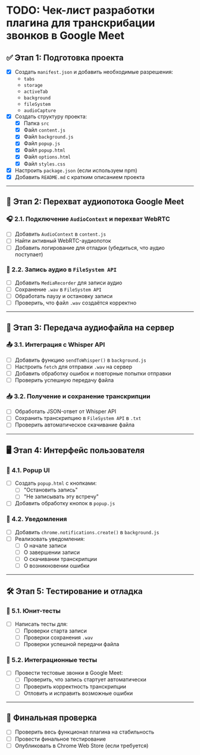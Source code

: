 # TODO: Чек-лист разработки плагина для транскрибации звонков в Google Meet

## ✅ Этап 1: Подготовка проекта
- [X] Создать `manifest.json` и добавить необходимые разрешения:
  - `tabs`
  - `storage`
  - `activeTab`
  - `background`
  - `fileSystem`
  - `audioCapture`
- [X] Создать структуру проекта:
  - [X] Папка `src`
  - [X] Файл `content.js`
  - [X] Файл `background.js`
  - [X] Файл `popup.js`
  - [X] Файл `popup.html`
  - [X] Файл `options.html`
  - [X] Файл `styles.css`
- [X] Настроить `package.json` (если используем npm)
- [X] Добавить `README.md` с кратким описанием проекта

---

## 🎤 Этап 2: Перехват аудиопотока Google Meet
### 🎧 2.1. Подключение `AudioContext` и перехват WebRTC
- [ ] Добавить `AudioContext` в `content.js`
- [ ] Найти активный WebRTC-аудиопоток
- [ ] Добавить логирование для отладки (убедиться, что аудио поступает)

### 🔴 2.2. Запись аудио в `FileSystem API`
- [ ] Добавить `MediaRecorder` для записи аудио
- [ ] Сохранение `.wav` в `FileSystem API`
- [ ] Обработать паузу и остановку записи
- [ ] Проверить, что файл `.wav` создаётся корректно

---

## 🔄 Этап 3: Передача аудиофайла на сервер
### 📤 3.1. Интеграция с Whisper API
- [ ] Добавить функцию `sendToWhisper()` в `background.js`
- [ ] Настроить `fetch` для отправки `.wav` на сервер
- [ ] Добавить обработку ошибок и повторные попытки отправки
- [ ] Проверить успешную передачу файла

### 📥 3.2. Получение и сохранение транскрипции
- [ ] Обработать JSON-ответ от Whisper API
- [ ] Сохранить транскрипцию в `FileSystem API` в `.txt`
- [ ] Проверить автоматическое скачивание файла

---

## 🖥️ Этап 4: Интерфейс пользователя
### 📌 4.1. Popup UI
- [ ] Создать `popup.html` с кнопками:
  - [ ] "Остановить запись"
  - [ ] "Не записывать эту встречу"
- [ ] Добавить обработку кнопок в `popup.js`

### 🔔 4.2. Уведомления
- [ ] Добавить `chrome.notifications.create()` в `background.js`
- [ ] Реализовать уведомления:
  - [ ] О начале записи
  - [ ] О завершении записи
  - [ ] О скачивании транскрипции
  - [ ] О возникновении ошибки

---

## 🛠️ Этап 5: Тестирование и отладка
### 🧪 5.1. Юнит-тесты
- [ ] Написать тесты для:
  - [ ] Проверки старта записи
  - [ ] Проверки сохранения `.wav`
  - [ ] Проверки успешной передачи файла

### 🏁 5.2. Интеграционные тесты
- [ ] Провести тестовые звонки в Google Meet:
  - [ ] Проверить, что запись стартует автоматически
  - [ ] Проверить корректность транскрипции
  - [ ] Отловить и исправить возможные ошибки

---

## 🎯 Финальная проверка
- [ ] Проверить весь функционал плагина на стабильность
- [ ] Провести финальное тестирование
- [ ] Опубликовать в Chrome Web Store (если требуется)
